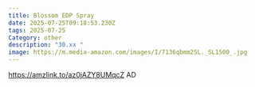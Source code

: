 ```yaml
---
title: Blossom EDP Spray
date: 2025-07-25T09:18:53.230Z
tags: 2025-07-25
Category: other
description: "30.xx "
image: https://m.media-amazon.com/images/I/7136qbmm2SL._SL1500_.jpg
---
```

https://amzlink.to/az0jAZY8UMqcZ
AD